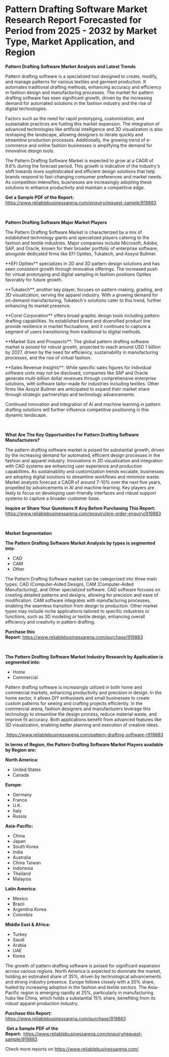 <p><h1>Pattern Drafting Software Market Research Report Forecasted for Period from 2025 -  2032 by Market Type, Market Application, and Region</h1></p><p><strong>Pattern Drafting Software Market Analysis and Latest Trends</strong></p>
<p><p>Pattern drafting software is a specialized tool designed to create, modify, and manage patterns for various textiles and garment production. It automates traditional drafting methods, enhancing accuracy and efficiency in fashion design and manufacturing processes. The market for pattern drafting software has seen significant growth, driven by the increasing demand for automated solutions in the fashion industry and the rise of digital technologies.</p><p>Factors such as the need for rapid prototyping, customization, and sustainable practices are fueling this market expansion. The integration of advanced technologies like artificial intelligence and 3D visualization is also reshaping the landscape, allowing designers to iterate quickly and streamline production processes. Additionally, the growing trend of e-commerce and online fashion businesses is amplifying the demand for innovative design tools.</p><p>The Pattern Drafting Software Market is expected to grow at a CAGR of 9.6% during the forecast period. This growth is indicative of the industry's shift towards more sophisticated and efficient design solutions that help brands respond to fast-changing consumer preferences and market needs. As competition intensifies, businesses are increasingly adopting these solutions to enhance productivity and maintain a competitive edge.</p></p>
<p><strong>Get a Sample PDF of the Report:&nbsp;</strong> <a href="https://www.reliablebusinessarena.com/enquiry/request-sample/919883?utm_campaign=2112&utm_medium=2&utm_source=Github&utm_content=ia&utm_term=06032025&utm_id=pattern-drafting-software">https://www.reliablebusinessarena.com/enquiry/request-sample/919883</a></p>
<p>&nbsp;</p>
<p><strong>Pattern Drafting Software Major Market Players</strong></p>
<p><p>The Pattern Drafting Software Market is characterized by a mix of established technology giants and specialized players catering to the fashion and textile industries. Major companies include Microsoft, Adobe, SAP, and Oracle, known for their broader portfolio of enterprise software, alongside dedicated firms like EFI Optitex, Tukatech, and Assyst Bullmer.</p><p>**EFI Optitex** specializes in 2D and 3D pattern design solutions and has seen consistent growth through innovative offerings. The increased push for virtual prototyping and digital sampling in fashion positions Optitex favorably for future growth.</p><p>**Tukatech**, another key player, focuses on pattern-making, grading, and 3D visualization, serving the apparel industry. With a growing demand for on-demand manufacturing, Tukatech's solutions cater to this trend, further enhancing its market presence.</p><p>**Corel Corporation** offers broad graphic design tools including pattern drafting capabilities. Its established brand and diversified product line provide resilience in market fluctuations, and it continues to capture a segment of users transitioning from traditional to digital methods.</p><p>**Market Size and Prospects**: The global pattern drafting software market is poised for robust growth, projected to reach around USD 1 billion by 2027, driven by the need for efficiency, sustainability in manufacturing processes, and the rise of virtual fashion.</p><p>**Sales Revenue Insights**: While specific sales figures for individual software units may not be disclosed, companies like SAP and Oracle generate multi-billion dollar revenues through comprehensive enterprise solutions, with software tailor-made for industries including textiles. Other firms like Assyst Bullmer are anticipated to expand their market share through strategic partnerships and technology advancements.</p><p>Continued innovation and integration of AI and machine learning in pattern drafting solutions will further influence competitive positioning in this dynamic landscape.</p></p>
<p>&nbsp;</p>
<p><strong>What Are The Key Opportunities For Pattern Drafting Software Manufacturers?</strong></p>
<p><p>The pattern drafting software market is poised for substantial growth, driven by the increasing demand for automated, efficient design processes in the fashion and apparel industry. Innovations in 3D visualization and integration with CAD systems are enhancing user experience and production capabilities. As sustainability and customization trends escalate, businesses are adopting digital solutions to streamline workflows and minimize waste. Market analysts forecast a CAGR of around 7-10% over the next five years, propelled by advancements in AI and machine learning. Key players are likely to focus on developing user-friendly interfaces and robust support systems to capture a broader customer base.</p></p>
<p><strong>Inquire or Share Your Questions If Any Before Purchasing This Report:</strong> <a href="https://www.reliablebusinessarena.com/enquiry/pre-order-enquiry/919883?utm_campaign=2112&utm_medium=2&utm_source=Github&utm_content=ia&utm_term=06032025&utm_id=pattern-drafting-software">https://www.reliablebusinessarena.com/enquiry/pre-order-enquiry/919883</a></p>
<p>&nbsp;</p>
<p><strong>Market Segmentation</strong></p>
<p><strong>The Pattern Drafting Software Market Analysis by types is segmented into:</strong></p>
<p><ul><li>CAD</li><li>CAM</li><li>Other</li></ul></p>
<p><p>The Pattern Drafting Software market can be categorized into three main types: CAD (Computer-Aided Design), CAM (Computer-Aided Manufacturing), and Other specialized software. CAD software focuses on creating detailed patterns and designs, allowing for precision and ease of modification. CAM software integrates with manufacturing processes, enabling the seamless transition from design to production. Other market types may include niche applications tailored to specific industries or functions, such as 3D modeling or textile design, enhancing overall efficiency and creativity in pattern drafting.</p></p>
<p><strong>Purchase this Report:&nbsp;</strong><a href="https://www.reliablebusinessarena.com/purchase/919883?utm_campaign=2112&utm_medium=2&utm_source=Github&utm_content=ia&utm_term=06032025&utm_id=pattern-drafting-software">https://www.reliablebusinessarena.com/purchase/919883</a></p>
<p>&nbsp;</p>
<p><strong>The Pattern Drafting Software Market Industry Research by Application is segmented into:</strong></p>
<p><ul><li>Home</li><li>Commercial</li></ul></p>
<p><p>Pattern drafting software is increasingly utilized in both home and commercial markets, enhancing productivity and precision in design. In the home sector, it allows DIY enthusiasts and small businesses to create custom patterns for sewing and crafting projects efficiently. In the commercial arena, fashion designers and manufacturers leverage this technology to streamline the design process, reduce material waste, and improve fit accuracy. Both applications benefit from advanced features like 3D visualization, enabling better planning and execution of creative ideas.</p></p>
<p><a href="https://www.reliablebusinessarena.com/pattern-drafting-software-r919883?utm_campaign=2112&utm_medium=2&utm_source=Github&utm_content=ia&utm_term=06032025&utm_id=pattern-drafting-software">&nbsp;https://www.reliablebusinessarena.com/pattern-drafting-software-r919883</a></p>
<p><strong>In terms of Region, the Pattern Drafting Software Market Players available by Region are:</strong></p>
<p>
    <p> <strong> North America: </strong>
        <ul>
            <li>United States</li>
            <li>Canada</li>
        </ul>
        </p> 
    <p> <strong> Europe: </strong>
        <ul>
            <li>Germany</li>
            <li>France</li>
            <li>U.K.</li>
            <li>Italy</li>
            <li>Russia</li>
        </ul>
        </p> 
    <p> <strong> Asia-Pacific: </strong>
        <ul>
            <li>China</li>
            <li>Japan</li>
            <li>South Korea</li>
            <li>India</li>
            <li>Australia</li>
            <li>China Taiwan</li>
            <li>Indonesia</li>
            <li>Thailand</li>
            <li>Malaysia</li>
        </ul>
        </p> 
    <p> <strong> Latin America: </strong>
        <ul>
            <li>Mexico</li>
            <li>Brazil</li>
            <li>Argentina Korea</li>
            <li>Colombia</li>
        </ul>
        </p> 
    <p> <strong> Middle East & Africa: </strong>
        <ul>
            <li>Turkey</li>
            <li>Saudi</li>
            <li>Arabia</li>
            <li>UAE</li>
            <li>Korea</li>
        </ul>
    </p>
    </p>
<p><p>The growth of pattern drafting software is poised for significant expansion across various regions. North America is expected to dominate the market, holding an estimated share of 35%, driven by technological advancements and strong industry presence. Europe follows closely with a 30% share, fueled by increasing adoption in the fashion and textile sectors. The Asia-Pacific region is emerging rapidly at 25%, particularly in manufacturing hubs like China, which holds a substantial 15% share, benefiting from its robust apparel production industry.</p></p>
<p><strong>Purchase this Report: </strong><a href="https://www.reliablebusinessarena.com/purchase/919883?utm_campaign=2112&utm_medium=2&utm_source=Github&utm_content=ia&utm_term=06032025&utm_id=pattern-drafting-software">https://www.reliablebusinessarena.com/purchase/919883</a></p>
<p>&nbsp;<strong>Get a Sample PDF of the Report:&nbsp;&nbsp;</strong><a href="https://www.reliablebusinessarena.com/enquiry/request-sample/919883?utm_campaign=2112&utm_medium=2&utm_source=Github&utm_content=ia&utm_term=06032025&utm_id=pattern-drafting-software">https://www.reliablebusinessarena.com/enquiry/request-sample/919883</a></p>
<p><strong></strong></p>
<p>Check more reports on <a href="https://www.reliablebusinessarena.com/?utm_campaign=2112&utm_medium=2&utm_source=Github&utm_content=ia&utm_term=06032025&utm_id=pattern-drafting-software">https://www.reliablebusinessarena.com/</a></p>